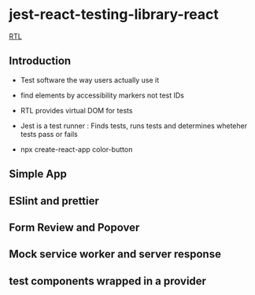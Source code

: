 # jest-react-testing-library-react

[RTL](https://www.udemy.com/course/react-testing-library/)

## Introduction 

- Test software the way users actually use it 
- find elements by accessibility markers not test IDs

- RTL provides virtual DOM for tests 
- Jest is a test runner : Finds tests, runs tests and determines wheteher tests pass or fails 

- npx create-react-app color-button



## Simple App 

## ESlint and prettier 

## Form Review and Popover 

## Mock service worker and server response 

## test components wrapped in a provider 




